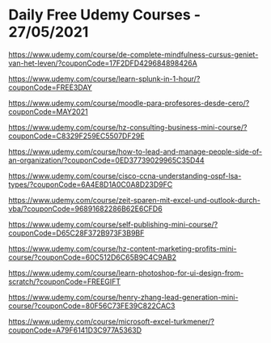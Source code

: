 # Daily Free Udemy Courses - 27/05/2021

https://www.udemy.com/course/de-complete-mindfulness-cursus-geniet-van-het-leven/?couponCode=17F2DFD429684898426A
https://www.udemy.com/course/learn-splunk-in-1-hour/?couponCode=FREE3DAY
https://www.udemy.com/course/moodle-para-profesores-desde-cero/?couponCode=MAY2021
https://www.udemy.com/course/hz-consulting-business-mini-course/?couponCode=C8329F259EC5507DF29E
https://www.udemy.com/course/how-to-lead-and-manage-people-side-of-an-organization/?couponCode=0ED37739029965C35D44
https://www.udemy.com/course/cisco-ccna-understanding-ospf-lsa-types/?couponCode=6A4E8D1A0C0A8D23D9FC
https://www.udemy.com/course/zeit-sparen-mit-excel-und-outlook-durch-vba/?couponCode=96891682286B62E6CFD6
https://www.udemy.com/course/self-publishing-mini-course/?couponCode=D65C28F372B973F3B9BF
https://www.udemy.com/course/hz-content-marketing-profits-mini-course/?couponCode=60C512D6C65B9C4C9AB2
https://www.udemy.com/course/learn-photoshop-for-ui-design-from-scratch/?couponCode=FREEGIFT
https://www.udemy.com/course/henry-zhang-lead-generation-mini-course/?couponCode=80F56C73FE39C822CAC3
https://www.udemy.com/course/microsoft-excel-turkmener/?couponCode=A79F6141D3C977A5363D
